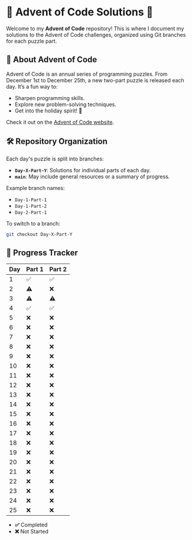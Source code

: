 # 🎄 Advent of Code Solutions 🎄

Welcome to my **Advent of Code** repository! This is where I document my solutions to the Advent of Code challenges, organized using Git branches for each puzzle part.

## 📅 About Advent of Code
Advent of Code is an annual series of programming puzzles. From December 1st to December 25th, a new two-part puzzle is released each day. It’s a fun way to:
- Sharpen programming skills.
- Explore new problem-solving techniques.
- Get into the holiday spirit! 🎅

Check it out on the [Advent of Code website](https://adventofcode.com).

## 🛠️ Repository Organization
Each day's puzzle is split into branches:
- **`Day-X-Part-Y`**: Solutions for individual parts of each day.
- **`main`**: May include general resources or a summary of progress.

Example branch names:
- `Day-1-Part-1`
- `Day-1-Part-2`
- `Day-2-Part-1`

To switch to a branch:
```bash
git checkout Day-X-Part-Y
```
## 🌟 Progress Tracker

| Day  | Part 1 | Part 2 |
|------|--------|--------|
| 1    | ✅ | ✅ |
| 2    | ⚠️ | ❌ |
| 3    | ⚠️ | ⚠️ |
| 4    | ✅ | ✅ |
| 5    | ❌ | ❌ |
| 6    | ❌ | ❌ |
| 7    | ❌ | ❌ |
| 8    | ❌ | ❌ |
| 9    | ❌ | ❌ |
| 10   | ❌ | ❌ |
| 11   | ❌ | ❌ |
| 12   | ❌ | ❌ |
| 13   | ❌ | ❌ |
| 14   | ❌ | ❌ |
| 15   | ❌ | ❌ |
| 16   | ❌ | ❌ |
| 17   | ❌ | ❌ |
| 18   | ❌ | ❌ |
| 19   | ❌ | ❌ |
| 20   | ❌ | ❌ |
| 21   | ❌ | ❌ |
| 22   | ❌ | ❌ |
| 23   | ❌ | ❌ |
| 24   | ❌ | ❌ |
| 25   | ❌ | ❌ |

- **✅** Completed
- **❌** Not Started
